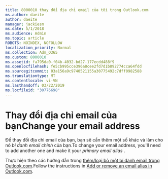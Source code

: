 ```yaml
---
title: 8000010 thay đổi địa chỉ email của tôi trong Outlook.com
ms.author: daeite
author: daeite
manager: jackiesm
ms.date: 5/1/2018
ms.audience: Admin
ms.topic: article
ROBOTS: NOINDEX, NOFOLLOW
localization_priority: Normal
ms.collection: Adm_O365
ms.custom: 8000010
ms.assetid: fa795da0-f04b-4032-bd27-177ecdd488f9
ms.openlocfilehash: fe5cb995cce396a8cee2fd7d1b892774cca64fdd
ms.sourcegitcommit: 03a156a9c9740521155a30775492c7dff0982588
ms.translationtype: MT
ms.contentlocale: vi-VN
ms.lasthandoff: 03/22/2019
ms.locfileid: "30776698"
---
```

# <a name="change-your-email-address"></a><span data-ttu-id="1da83-102">Thay đổi địa chỉ email của bạn</span><span class="sxs-lookup"><span data-stu-id="1da83-102">Change your email address</span></span>

<span data-ttu-id="1da83-103">Để thay đổi địa chỉ email của bạn, bạn sẽ cần thêm một số khác và làm cho nó *bí danh email chính* của bạn.</span><span class="sxs-lookup"><span data-stu-id="1da83-103">To change your email address, you'll need to add another one and make it your  *primary email alias*  .</span></span> 
  
<span data-ttu-id="1da83-104">Thực hiện theo các hướng dẫn trong [thêm/loại bỏ một bí danh email trong Outlook.com](https://go.microsoft.com/fwlink/p/?linkid=873115).</span><span class="sxs-lookup"><span data-stu-id="1da83-104">Follow the instructions in [Add or remove an email alias in Outlook.com](https://go.microsoft.com/fwlink/p/?linkid=873115).</span></span>
  

